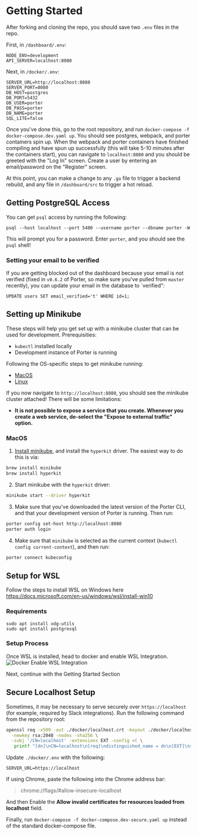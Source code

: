 # Getting Started

After forking and cloning the repo, you should save two `.env` files in the repo.

First, in `/dashboard/.env`:

```
NODE_ENV=development
API_SERVER=localhost:8080
```

Next, in `/docker/.env`:

```
SERVER_URL=http://localhost:8080
SERVER_PORT=8080
DB_HOST=postgres
DB_PORT=5432
DB_USER=porter
DB_PASS=porter
DB_NAME=porter
SQL_LITE=false
```

Once you've done this, go to the root repository, and run `docker-compose -f docker-compose.dev.yaml up`. You should see postgres, webpack, and porter containers spin up. When the webpack and porter containers have finished compiling and have spun up successfully (this will take 5-10 minutes after the containers start), you can navigate to `localhost:8080` and you should be greeted with the "Log In" screen. Create a user by entering an email/password on the "Register" screen. 

At this point, you can make a change to any `.go` file to trigger a backend rebuild, and any file in `/dashboard/src` to trigger a hot reload. 

## Getting PostgreSQL Access

You can get `psql` access by running the following:

`psql --host localhost --port 5400 --username porter --dbname porter -W`

This will prompt you for a password. Enter `porter`, and you should see the `psql` shell!

### Setting your email to be verified 

If you are getting blocked out of the dashboard because your email is not verified (fixed in `v0.6.2` of Porter, so make sure you've pulled from `master` recently), you can update your email in the database to `verified":

`UPDATE users SET email_verified='t' WHERE id=1;`

## Setting up Minikube

These steps will help you get set up with a minikube cluster that can be used for development. Prerequisities:
- `kubectl` installed locally
- Development instance of Porter is running

Following the OS-specific steps to get minikube running:
- [MacOS](#macos)
- [Linux](#linux)

If you now navigate to `http://localhost:8080`, you should see the minikube cluster attached! There will be some limitations:
- **It is not possible to expose a service that you create. Whenever you create a web service, de-select the "Expose to external traffic" option.**


### MacOS

1. [Install minikube](https://minikube.sigs.k8s.io/docs/start/), and install the `hyperkit` driver. The easiest way to do this is via:

```sh
brew install minikube
brew install hyperkit
```

2. Start minikube with the `hyperkit` driver:

```sh
minikube start --driver hyperkit
```

3. Make sure that you've downloaded the latest version of the Porter CLI, and that your development version of Porter is running. Then run:

```sh
porter config set-host http://localhost:8080
porter auth login
```

4. Make sure that `minikube` is selected as the current context (`kubectl config current-context`), and then run:

```sh
porter connect kubeconfig
```

## Setup for WSL

Follow the steps to install WSL on Windows here https://docs.microsoft.com/en-us/windows/wsl/install-win10

### Requirements

`sudo apt install xdg-utils` <br/>
`sudo apt install postgresql`

### Setup Process

Once WSL is installed, head to docker and enable WSL Integration.
![Docker Enable WSL Integration](https://i.imgur.com/QzMyxQx.png)

Next, continue with the Getting Started Section

## Secure Localhost Setup

Sometimes, it may be necessary to serve securely over `https://localhost` (for example, required by Slack integrations). Run the following command from the repository root:

```sh
openssl req -x509 -out ./docker/localhost.crt -keyout ./docker/localhost.key \
  -newkey rsa:2048 -nodes -sha256 \
  -subj '/CN=localhost' -extensions EXT -config <( \
   printf "[dn]\nCN=localhost\n[req]\ndistinguished_name = dn\n[EXT]\nsubjectAltName=DNS:localhost\nkeyUsage=digitalSignature\nextendedKeyUsage=serverAuth")
```

Update `./docker/.env` with the following:

```
SERVER_URL=https://localhost
```

If using Chrome, paste the following into the Chrome address bar:

> chrome://flags/#allow-insecure-localhost

And then Enable the **Allow invalid certificates for resources loaded from localhost** field. 

Finally, run `docker-compose -f docker-compose.dev-secure.yaml up` instead of the standard docker-compose file. 
